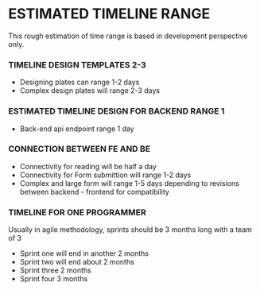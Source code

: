 # ESTIMATED TIMELINE RANGE
This rough estimation of time range is based in development perspective only.

### TIMELINE DESIGN TEMPLATES 2-3
- Designing plates can range 1-2 days
- Complex design plates will range 2-3 days 

### ESTIMATED TIMELINE DESIGN FOR BACKEND RANGE 1
- Back-end api endpoint range 1 day

### CONNECTION BETWEEN FE AND BE
- Connectivity for reading will be half a day 
- Connectivity for Form submittion will range 1-2 days
- Complex and large form will range 1-5 days depending to revisions between backend - frontend for compatibility

### TIMELINE FOR ONE PROGRAMMER 
Usually in agile methodology, sprints should be 3 months long with a team of 3
- Sprint one will end in another 2 months
- Sprint two will end about 2 months
- Sprint three 2 months
- Sprint four 3 months
